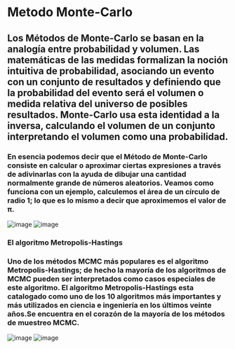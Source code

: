 # Metodo Monte-Carlo


## Los Métodos de Monte-Carlo se basan en la analogía entre probabilidad y volumen. Las matemáticas de las medidas formalizan la noción intuitiva de probabilidad, asociando un evento con un conjunto de resultados y definiendo que la probabilidad del evento será el volumen o medida relativa del universo de posibles resultados. Monte-Carlo usa esta identidad a la inversa, calculando el volumen de un conjunto interpretando el volumen como una probabilidad. 

### En esencia podemos decir que el Método de Monte-Carlo consiste en calcular o aproximar ciertas expresiones a través de adivinarlas con la ayuda de dibujar una cantidad normalmente grande de números aleatorios. Veamos como funciona con un ejemplo, calculemos el área de un círculo de radio 1; lo que es lo mismo a decir que aproximemos el valor de π.

![image](https://github.com/JuanaBanda/simulacion_Metodo_Montecarloarlo/assets/122316068/92d70010-294a-436e-8173-72960516b8de)
![image](https://github.com/JuanaBanda/simulacion_Metodo_Montecarloarlo/assets/122316068/875d10e1-0f64-4ce9-a4ee-23f99b106a7b)

### El algoritmo Metropolis-Hastings
### Uno de los métodos MCMC más populares es el algoritmo Metropolis-Hastings; de hecho la mayoría de los algoritmos de MCMC pueden ser interpretados como casos especiales de este algoritmo. El algoritmo Metropolis-Hastings esta catalogado como uno de los 10 algoritmos más importantes y más utilizados en ciencia e ingeniería en los últimos veinte años.Se encuentra en el corazón de la mayoría de los métodos de muestreo MCMC.

![image](https://github.com/JuanaBanda/simulacion_Metodo_Montecarloarlo/assets/122316068/af5208fe-5ec1-4623-a78e-8e47106397f5)
![image](https://github.com/JuanaBanda/simulacion_Metodo_Montecarloarlo/assets/122316068/43fe3883-9fc0-41a8-b5b8-64d2c0e2b500)
